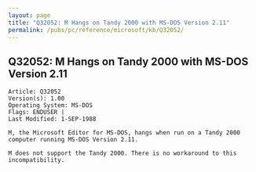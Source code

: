 ```yaml
---
layout: page
title: "Q32052: M Hangs on Tandy 2000 with MS-DOS Version 2.11"
permalink: /pubs/pc/reference/microsoft/kb/Q32052/
---
```


## Q32052: M Hangs on Tandy 2000 with MS-DOS Version 2.11

	Article: Q32052
	Version(s): 1.00
	Operating System: MS-DOS
	Flags: ENDUSER |
	Last Modified: 1-SEP-1988
	
	M, the Microsoft Editor for MS-DOS, hangs when run on a Tandy 2000
	computer running MS-DOS Version 2.11.
	
	M does not support the Tandy 2000. There is no workaround to this
	incompatibility.
